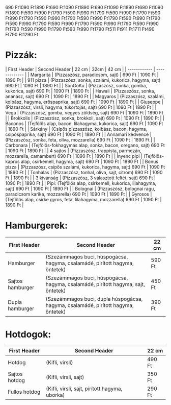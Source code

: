 690 Ft1090 Ft1890 Ft690 Ft1090 Ft1890 Ft690 Ft1090 Ft1890 Ft690 Ft1090 Ft1890 Ft590 Ft990 Ft1790 Ft590 Ft990 Ft1790 Ft590 Ft990 Ft1790 Ft590 Ft990 Ft1790 Ft590 Ft990 Ft1790 Ft590 Ft990 Ft1790 Ft590 Ft990 Ft1790 Ft590 Ft990 Ft1790 Ft590 Ft990 Ft1790 Ft590 Ft990 Ft1790 Ft590 Ft990 Ft1790 Ft590 Ft990 Ft1790 Ft590 Ft990 Ft1790 Ft511 Ft911 Ft1711 Ft490 Ft790 Ft1290 Ft

# Pizzák:

| First Header | Second Header | 22 cm | 32cm |  42 cm |
| ------------ | ------------- |
| Margarita | (Pizzaszósz, paradicsom, sajt) | 690 Ft | 1090 Ft | 1890 Ft |
| 911 pizza | (Pizzaszósz, sonka, szalámi, kukorica, hagyma, sajt) 690 Ft | 1090 Ft | 1890 Ft |
| SonGoKu | (Pizzaszósz, sonka, gomba, kukorica, sajt) 690 Ft | 1090 Ft | 1890 Ft |
| Hawaii | (Pizzaszósz, sonka, ananász, sajt) 690 Ft | 1090 Ft | 1890 Ft |
| Magyaros | (Pizzaszósz, szalámi, kolbász, hagyma, erőspaprika, sajt) 690 Ft | 1090 Ft | 1890 Ft |
| Giuseppe | (Pizzaszósz, virsli, hagyma, tükörtojás, sajt) 690 Ft | 1090 Ft | 1890 Ft |
| Vega | (Pizzaszósz, gomba, vegyes zöldség, sajt) 690 Ft | 1090 Ft | 1890 Ft |
| Brokkolis | (Pizzaszósz, sonka, brokkoli, sajt) 690 Ft | 1090 Ft | 1890 Ft |
| Baconos | (Tejfölös alap, bacon, lilahagyma, kukorica, sajt) 690 Ft | 1090 Ft | 1890 Ft |
| Sárkány | (Csípős pizzaszósz, kolbász, bacon, hagyma, csípőspaprika, sajt) 690 Ft | 1090 Ft | 1890 Ft |
| Annamari kedvence | (Pizzaszósz, sonka, feta, olíva, mozzarella) 690 Ft | 1090 Ft | 1890 Ft |
| Carbonara | (Tejfölös-fokhagymás alap, sonka, bacon, oregano, sajt) 690 Ft | 1090 Ft | 1890 Ft |
| 4 sajtos | (Pizzaszósz, trappista, parmezán, mozzarella, camambert) 690 Ft | 1090 Ft | 1890 Ft |
| Ínyenc pipi | (Tejfölös-kapros alap, csirkemell, hagyma, sajt) 690 Ft | 1090 Ft | 1890 Ft |
| Bonus pizza | (Pizzaszósz, csípős szalámi, kukorica, hagyma, sajt) 690 Ft | 1090 Ft | 1890 Ft |
| Tonhalas | (Pizzaszósz, tonhal, olíva, sajt, citrom) 690 Ft | 1090 Ft | 1890 Ft |
| 3 kívánság | (Pizzaszósz, 3 választott feltét, sajt) 690 Ft | 1090 Ft | 1890 Ft |
| Pipi: (Tejfölös alap, csirkemell, kukorica, lilahagyma, sajt) 690 Ft | 1090 Ft | 1890 Ft |
| Bolognai | (Pizzaszósz, bolognai ragu, paradicsom karika, mozzarella) 690 Ft | 1090 Ft | 1890 Ft |
| Gyrosos | (Tejfölös alap, csirke gyros, feta, lilahagyma, mozzarella) 690 Ft | 1090 Ft | 1890 Ft |

# Hamburgerek:
| First Header | Second Header | 22 cm |
| ------------ | ------------- | ------------- |
| Hamburger | (Szezámmagos buci, húspogácsa, hagyma, csalamádé, pirított hagyma, öntetek) | 590 Ft
| Sajtos hamburger | (Szezámmagos buci, húspogácsa, hagyma, csalamádé, pirított hagyma, sajt, öntetek) | 450 Ft
| Dupla hamburger | (Szezámmagos buci, dupla húspogácsa, hagyma, csalamádé, pirított hagyma, öntetek) | 390 Ft

# Hotdogok:
| First Header | Second Header | 22 cm |
| ------------ | ------------- | ------------- |
| Hotdog | (Kifli, virsli) | 490 Ft
| Sajtos hotdog | (Kifli, virsli, sajt) | 350 Ft
| Fullos hotdog | (Kifli, virsli, sajt, pirított hagyma, uborka) | 290 Ft